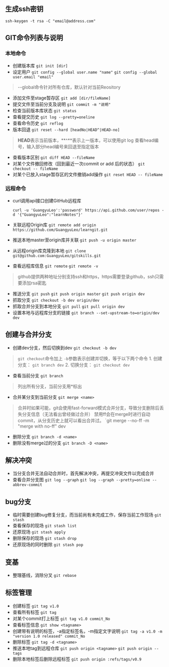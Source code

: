 ## 生成ssh密钥
`ssh-keygen -t rsa -C "email@address.com"`

## GIT命令列表与说明
### 本地命令

* 创建版本库
`git init [dir]`
* 设定用户
`git config --global user.name "name"`
`git config --global user.email "email"`
> --global命令针对所有仓库，默认针对当前Reository
* 添加文件至stage暂存区
`git add [dir/fileName]`
* 提交文件至当前分支及说明
`git commit -m "说明"`
* 检查当前版本库状态
`git status`
* 查看提交历史
`git log --pretty=oneline`
* 查看命令历史
`git reflog`
* 版本回退
`git reset --hard [headNo|HEAD^|HEAD-no]`
> **HEAD**表示当前版本，**^**表示上一版本，可以使用git log 查看head编号，输入部分head编号来回退至指定版本
* 查看版本区别
`git diff HEAD --fileName`
* 对某个文件撤回修改（回到最近一次commit or add 后的状态）
`git checkout -- fileName`
* 对某个已放入stage暂存区的文件撤销add操作
`git reset HEAD -- fileName`
### 远程命令
* curl调用api接口创建GitHub远程库

  `curl -u 'GuangyuLeo':'password' https://api.github.com/user/repos -d '{"GuangyuLeo":"learnNotes"}'`

* 关联远程Origin库
  `git remote add origin https://github.com/GuangyuLeo/learngit.git`

* 推送本地master至origin库并关联
  `git push -u origin master`

* 从远程origin库克隆到本地
  `git clone git@github.com:GuangyuLeo/gitskills.git`

* 查看远程库信息
  `git remote`
  `git remote -v`
> github提供两种地址分别支持ssh和https，https需要登录github，ssh只需要添加rsa密匙
* 推送分支
`git push`
`git push origin master`
`git push origin dev`
* 抓取分支
`git checkout -b dev origin/dev`
* 抓取合并分支到本地分支
`git pull`
`git pull origin dev`
* 设置本地与远程库分支的链接
`git branch --set-upstream-to=origin/dev dev`

## 创建与合并分支
* 创建dev分支，然后切换到dev
`git checkout -b dev`
> `git checkout`命令加上 `-b`参数表示创建并切换，等于以下两个命令
	1. 创建分支： `git branch dev`
	2. 切换分支： `git checkout dev`
* 查看当前分支
`git branch`
> 列出所有分支，当前分支用*标出
* 合并某分支到当前分支
`git merge <name>`
> 合并时如果可能，git会使用fast-forward模式合并分支，导致分支删除后丢失分支信息（无法看出曾经做过合并）
> 禁用ff会在merge时进行自动commit，从分支历史上就可以看出合并过。
	`git merge --no-ff -m "merge with no-ff" dev
* 删除分支
`git branch -d <name>`
* 删除没有merge过的分支
`git branch -D <name>`

## 解决冲突
* 当分支合并无法自动合并时，首先解决冲突，再提交冲突文件以完成合并
* 查看合并分支图
`git log --graph`
`git log --graph --pretty=online --abbrev-commit`

## bug分支
* 临时需要创建bug修复分支，而当前尚有未完成工作，保存当前工作现场
`git stash`
* 查看保存的现场
`git stash list`
* 还原现场
`git stash apply`
* 删除保存的现场
`git stash drop`
* 还原现场的同时删除
`git stash pop`

## 变基
* 整理基线，消除分叉
`git rebase`

## 标签管理
* 创建标签
`git tag v1.0`
* 查看所有标签
`git tag`
* 对某个commit打上标签
`git tag v1.0 commit_No`
* 查看标签信息
`git show <tagname>`
* 创建带有说明的标签，-a指定标签名，-m指定文字说明
`git tag -a v1.0 -m "version 1.0 released" commit_No`
* 删除标签
`git tag -d <tagname>`
* 推送本地tag到远程仓库
`git push origin <tagname>`
`git push origin --tags`
* 删除本地标签后删除远程标签
`git push origin :refs/tags/v0.9`



































